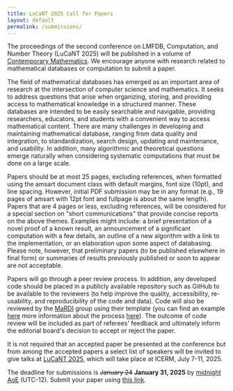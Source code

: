 ```yaml
---
title: LuCaNT 2025 Call for Papers
layout: default
permalink: /submissions/
---
```


<p>The proceedings of the second conference on LMFDB, Computation, and Number Theory (LuCaNT 2025) will be published in a volume of <a href="https://www.ams.org/books/conm/">Contemporary Mathematics</a>. We encourage anyone with research related to mathematical databases or computation to submit a paper.</p>

<p>The field of mathematical databases has emerged as an important area of research at the intersection of computer science and mathematics.  It seeks to address questions that arise when organizing, storing, and providing access to mathematical knowledge in a structured manner.  These databases are intended to be easily searchable and navigable, providing researchers, educators, and students with a convenient way to access mathematical content.  There are many challenges in developing and maintaining mathematical database, ranging from data quality and integration, to standardization, search design, updating and maintenance, and usability.  In addition, many algorithmic and theoretical questions emerge naturally when considering systematic computations that must be done on a large scale.</p>

<p>Papers should be at most 25 pages, excluding references, when formatted using the amsart document class with default margins, font size (10pt), and line spacing. However, initial PDF submission may be in any format (e.g., 19 pages of amsart with 12pt font and fullpage is about the same length).  Papers that are 4 pages or less, excluding references, will be considered for a special section on "short communications" that provide concise reports on the above themes.  Examples might include: a brief presentation of a novel proof of a known result, an announcement of a significant computation with a few details, an outline of a new algorithm with a link to the implementation, or an elaboration upon some aspect of databasing.  Please note, however, that preliminary papers (to be published elsewhere in final form) or summaries of results previously published or soon to appear are not acceptable.</p>

<p>Papers will go through a peer review process. In addition, any developed code should be placed in a publicly available repository such as GitHub to be available to the reviewers (to help improve the quality, accessibility, re-usability, and reproducibility of the code and data).  Code will also be reviewed by the <a href="https://www.mardi4nfdi.de/about/mission">MaRDI</a> group using their template (you can find an example <a href="https://hanselmanj.eu/assets/mardi/MaRDI_Technical_Review_Mockup.pdf">here</a> more information about the process <a href="https://hanselmanj.eu/mardi.html">here</a>).  The outcome of code review will be included as part of referees' feedback and ultimately inform the editorial board's decision to accept or reject the paper.</p>

<p>It is not required that an accepted paper be presented at the conference but from among the accepted papers a select list of speakers will be invited to give talks at <a href="https://icerm.brown.edu/topical_workshops/tw-25-lucant/">LuCaNT 2025</a>, which will take place at ICERM, July 7-11, 2025.</p>

<p>The deadline for submissions is <s>January 24</s> <b>January 31, 2025</b> by <a href="https://www.timeanddate.com/time/zones/aoe">midnight AoE</a> (UTC-12).  Submit your paper using <a href="https://ef.msp.org/submit_new.php?j=lucant">this link</a>.</p>
